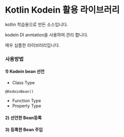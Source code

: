 # Kotlin Kodein 활용 라이브러리
kotlin 학습용으로 만든 소스입니다.

kodein DI anntation을 사용하여 관리 합니다.

매우 심플한 라이브러리입니다.

### 사용방법
#### 1) Kodein bean 선언
- Class Type
```
@KodeinBean()
```
- Function Type
- Property Type

#### 2) 선언한 Bean등록

#### 3) 등록한 Bean 주입


